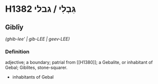# H1382 גִּבְלִי / גבלי

## Giblîy

_(ghib-lee' | ɡib-LEE | ɡeev-LEE)_

### Definition

adjective; a boundary;  patrial from [[H1380]]; a Gebalite, or inhabitant of Gebal; Giblites, stone-squarer.

- inhabitants of Gebal
